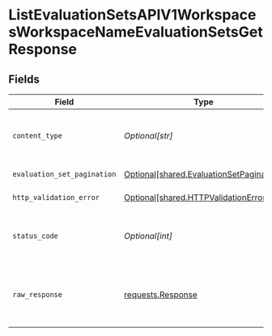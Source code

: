 # ListEvaluationSetsAPIV1WorkspacesWorkspaceNameEvaluationSetsGetResponse


## Fields

| Field                                                                                          | Type                                                                                           | Required                                                                                       | Description                                                                                    |
| ---------------------------------------------------------------------------------------------- | ---------------------------------------------------------------------------------------------- | ---------------------------------------------------------------------------------------------- | ---------------------------------------------------------------------------------------------- |
| `content_type`                                                                                 | *Optional[str]*                                                                                | :heavy_check_mark:                                                                             | HTTP response content type for this operation                                                  |
| `evaluation_set_pagination`                                                                    | [Optional[shared.EvaluationSetPagination]](undefined/models/shared/evaluationsetpagination.md) | :heavy_minus_sign:                                                                             | Successful Response                                                                            |
| `http_validation_error`                                                                        | [Optional[shared.HTTPValidationError]](undefined/models/shared/httpvalidationerror.md)         | :heavy_minus_sign:                                                                             | Validation Error                                                                               |
| `status_code`                                                                                  | *Optional[int]*                                                                                | :heavy_check_mark:                                                                             | HTTP response status code for this operation                                                   |
| `raw_response`                                                                                 | [requests.Response](https://requests.readthedocs.io/en/latest/api/#requests.Response)          | :heavy_minus_sign:                                                                             | Raw HTTP response; suitable for custom response parsing                                        |
